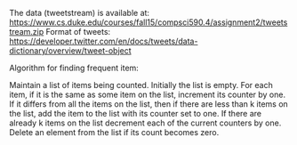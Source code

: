 The data (tweetstream) is available at: https://www.cs.duke.edu/courses/fall15/compsci590.4/assignment2/tweetstream.zip
Format of tweets: https://developer.twitter.com/en/docs/tweets/data-dictionary/overview/tweet-object

Algorithm for finding frequent item:

Maintain a list of items being counted. Initially the list is empty. 
For each item, if it is the same as some item on the list, increment its counter by one. 
If it differs from all the items on the list, then if there are less than k items on the list, add the item to the list with its counter set to one.
If there are already k items on the list decrement each of the current counters by one. Delete an element from the list if its count becomes zero.
